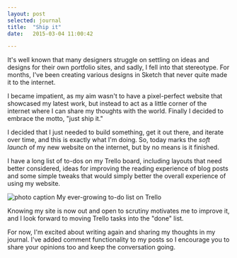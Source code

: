 ```yaml
---
layout: post
selected: journal
title:  "Ship it"
date:   2015-03-04 11:00:42

---
```



It's well known that many designers struggle on settling on ideas and designs for their own portfolio sites, and sadly, I fell into that stereotype. For months, I've been creating various designs in Sketch that never quite made it to the internet.

I became impatient, as my aim wasn't to have a pixel-perfect website that showcased my latest work, but instead to act as a little corner of the internet where I can share my thoughts with the world. Finally I decided to embrace the motto, "just ship it."

I decided that I just needed to build something, get it out there, and iterate over time, and this is exactly what I'm doing. So, today marks the *soft launch* of my new website on the internet, but by no means is it finished.

I have a long list of to-dos on my Trello board, including layouts that need better considered, ideas for improving the reading experience of blog posts and some simple tweaks that would simply better the overall experience of using my website.

![photo caption](../../img/blog/trello-to-dos.jpg "Trello")
<span class="caption">My ever-growing to-do list on Trello</span>

Knowing my site is now out and open to scrutiny motivates me to improve it, and I look forward to moving Trello tasks into the "done" list.

For now, I'm excited about writing again and sharing my thoughts in my journal. I've added comment functionality to my posts so I encourage you to share your opinions too and keep the conversation going.




